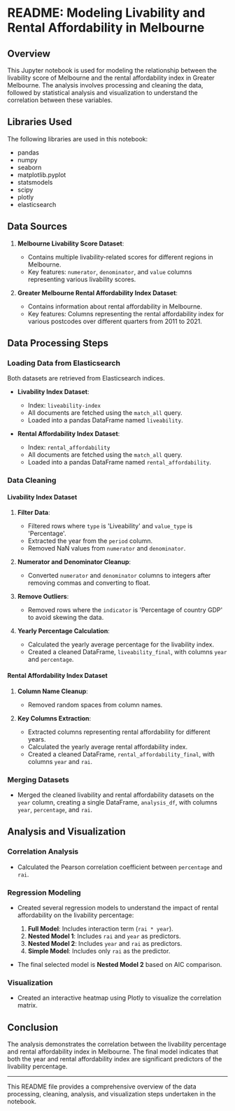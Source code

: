 # README: Modeling Livability and Rental Affordability in Melbourne

## Overview

This Jupyter notebook is used for modeling the relationship between the livability score of Melbourne and the rental affordability index in Greater Melbourne. The analysis involves processing and cleaning the data, followed by statistical analysis and visualization to understand the correlation between these variables.

## Libraries Used

The following libraries are used in this notebook:

- pandas
- numpy
- seaborn
- matplotlib.pyplot
- statsmodels
- scipy
- plotly
- elasticsearch

## Data Sources

1. **Melbourne Livability Score Dataset**:
   - Contains multiple livability-related scores for different regions in Melbourne.
   - Key features: `numerator`, `denominator`, and `value` columns representing various livability scores.

2. **Greater Melbourne Rental Affordability Index Dataset**:
   - Contains information about rental affordability in Melbourne.
   - Key features: Columns representing the rental affordability index for various postcodes over different quarters from 2011 to 2021.

## Data Processing Steps

### Loading Data from Elasticsearch

Both datasets are retrieved from Elasticsearch indices.

- **Livability Index Dataset**:
  - Index: `liveability-index`
  - All documents are fetched using the `match_all` query.
  - Loaded into a pandas DataFrame named `liveability`.

- **Rental Affordability Index Dataset**:
  - Index: `rental_affordability`
  - All documents are fetched using the `match_all` query.
  - Loaded into a pandas DataFrame named `rental_affordability`.

### Data Cleaning

#### Livability Index Dataset

1. **Filter Data**:
   - Filtered rows where `type` is 'Liveability' and `value_type` is 'Percentage'.
   - Extracted the year from the `period` column.
   - Removed NaN values from `numerator` and `denominator`.

2. **Numerator and Denominator Cleanup**:
   - Converted `numerator` and `denominator` columns to integers after removing commas and converting to float.

3. **Remove Outliers**:
   - Removed rows where the `indicator` is 'Percentage of country GDP' to avoid skewing the data.

4. **Yearly Percentage Calculation**:
   - Calculated the yearly average percentage for the livability index.
   - Created a cleaned DataFrame, `liveability_final`, with columns `year` and `percentage`.

#### Rental Affordability Index Dataset

1. **Column Name Cleanup**:
   - Removed random spaces from column names.

2. **Key Columns Extraction**:
   - Extracted columns representing rental affordability for different years.
   - Calculated the yearly average rental affordability index.
   - Created a cleaned DataFrame, `rental_affordability_final`, with columns `year` and `rai`.

### Merging Datasets

- Merged the cleaned livability and rental affordability datasets on the `year` column, creating a single DataFrame, `analysis_df`, with columns `year`, `percentage`, and `rai`.

## Analysis and Visualization

### Correlation Analysis

- Calculated the Pearson correlation coefficient between `percentage` and `rai`.

### Regression Modeling

- Created several regression models to understand the impact of rental affordability on the livability percentage:
  1. **Full Model**: Includes interaction term (`rai * year`).
  2. **Nested Model 1**: Includes `rai` and `year` as predictors.
  3. **Nested Model 2**: Includes `year` and `rai` as predictors.
  4. **Simple Model**: Includes only `rai` as the predictor.

- The final selected model is **Nested Model 2** based on AIC comparison.

### Visualization

- Created an interactive heatmap using Plotly to visualize the correlation matrix.

## Conclusion

The analysis demonstrates the correlation between the livability percentage and rental affordability index in Melbourne. The final model indicates that both the year and rental affordability index are significant predictors of the livability percentage.

---

This README file provides a comprehensive overview of the data processing, cleaning, analysis, and visualization steps undertaken in the notebook.
